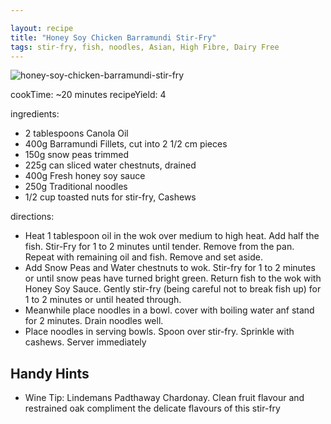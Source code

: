```yaml
---

layout: recipe
title: "Honey Soy Chicken Barramundi Stir-Fry"
tags: stir-fry, fish, noodles, Asian, High Fibre, Dairy Free
---
```


![honey-soy-chicken-barramundi-stir-fry](/recipes/pix/honey-soy-chicken-barramundi-stir-fry.jpeg)

cookTime: ~20 minutes
recipeYield: 4

ingredients:
- 2 tablespoons Canola Oil
- 400g Barramundi Fillets, cut into 2 1/2 cm pieces
- 150g snow peas trimmed
- 225g can sliced water chestnuts, drained
- 400g Fresh honey soy sauce
- 250g Traditional noodles
- 1/2 cup toasted nuts for stir-fry, Cashews

directions:
- Heat 1 tablespoon oil in the wok over medium to high heat. Add half the fish. Stir-Fry for 1 to 2 minutes until tender. Remove from the pan. Repeat with remaining oil and fish. Remove and set aside.
- Add Snow Peas and Water chestnuts to wok. Stir-fry for 1 to 2 minutes or until snow peas have turned bright green. Return fish to the wok with Honey Soy Sauce. Gently stir-fry (being careful not to break fish up) for 1 to 2 minutes or until heated through.
- Meanwhile place noodles in a bowl. cover with boiling water anf stand for 2 minutes. Drain noodles well.
- Place noodles in serving bowls. Spoon over stir-fry. Sprinkle with cashews. Server immediately

## Handy Hints

- Wine Tip: Lindemans Padthaway Chardonay. Clean fruit flavour and restrained oak compliment the delicate flavours of this stir-fry
